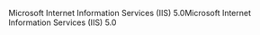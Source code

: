 <span data-ttu-id="82e07-101">Microsoft Internet Information Services (IIS) 5.0</span><span class="sxs-lookup"><span data-stu-id="82e07-101">Microsoft Internet Information Services (IIS) 5.0</span></span>